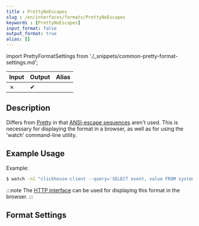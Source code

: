 ```yaml
---
title : PrettyNoEscapes
slug : /en/interfaces/formats/PrettyNoEscapes
keywords : [PrettyNoEscapes]
input_format: false
output_format: true
alias: []
---
```


import PrettyFormatSettings from './_snippets/common-pretty-format-settings.md';

| Input | Output  | Alias |
|-------|---------|-------|
| ✗     | ✔       |       |

## Description

Differs from [Pretty](/docs/en/interfaces/formats/Pretty) in that [ANSI-escape sequences](http://en.wikipedia.org/wiki/ANSI_escape_code) aren't used. 
This is necessary for displaying the format in a browser, as well as for using the 'watch' command-line utility.

## Example Usage

Example:

```bash
$ watch -n1 "clickhouse-client --query='SELECT event, value FROM system.events FORMAT PrettyCompactNoEscapes'"
```

:::note
The [HTTP interface](../../../interfaces/http.md) can be used for displaying this format in the browser.
:::

## Format Settings

<PrettyFormatSettings/>